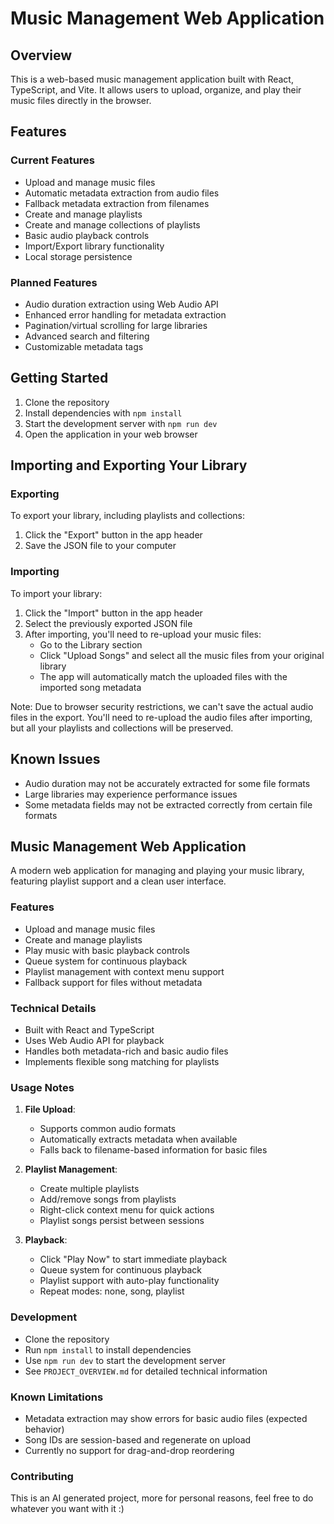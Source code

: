 # Music Management Web Application

## Overview

This is a web-based music management application built with React, TypeScript, and Vite. It allows users to upload, organize, and play their music files directly in the browser.

## Features

### Current Features
- Upload and manage music files
- Automatic metadata extraction from audio files
- Fallback metadata extraction from filenames
- Create and manage playlists
- Create and manage collections of playlists
- Basic audio playback controls
- Import/Export library functionality
- Local storage persistence

### Planned Features
- Audio duration extraction using Web Audio API
- Enhanced error handling for metadata extraction
- Pagination/virtual scrolling for large libraries
- Advanced search and filtering
- Customizable metadata tags

## Getting Started

1. Clone the repository
2. Install dependencies with `npm install`
3. Start the development server with `npm run dev`
4. Open the application in your web browser

## Importing and Exporting Your Library

### Exporting
To export your library, including playlists and collections:
1. Click the "Export" button in the app header
2. Save the JSON file to your computer

### Importing
To import your library:
1. Click the "Import" button in the app header
2. Select the previously exported JSON file
3. After importing, you'll need to re-upload your music files:
   - Go to the Library section
   - Click "Upload Songs" and select all the music files from your original library
   - The app will automatically match the uploaded files with the imported song metadata

Note: Due to browser security restrictions, we can't save the actual audio files in the export. You'll need to re-upload the audio files after importing, but all your playlists and collections will be preserved.

## Known Issues
- Audio duration may not be accurately extracted for some file formats
- Large libraries may experience performance issues
- Some metadata fields may not be extracted correctly from certain file formats

## Music Management Web Application

A modern web application for managing and playing your music library, featuring playlist support and a clean user interface.

### Features
- Upload and manage music files
- Create and manage playlists
- Play music with basic playback controls
- Queue system for continuous playback
- Playlist management with context menu support
- Fallback support for files without metadata

### Technical Details
- Built with React and TypeScript
- Uses Web Audio API for playback
- Handles both metadata-rich and basic audio files
- Implements flexible song matching for playlists

### Usage Notes
1. **File Upload**:
   - Supports common audio formats
   - Automatically extracts metadata when available
   - Falls back to filename-based information for basic files

2. **Playlist Management**:
   - Create multiple playlists
   - Add/remove songs from playlists
   - Right-click context menu for quick actions
   - Playlist songs persist between sessions

3. **Playback**:
   - Click "Play Now" to start immediate playback
   - Queue system for continuous playback
   - Playlist support with auto-play functionality
   - Repeat modes: none, song, playlist

### Development
- Clone the repository
- Run `npm install` to install dependencies
- Use `npm run dev` to start the development server
- See `PROJECT_OVERVIEW.md` for detailed technical information

### Known Limitations
- Metadata extraction may show errors for basic audio files (expected behavior)
- Song IDs are session-based and regenerate on upload
- Currently no support for drag-and-drop reordering

### Contributing
This is an AI generated project, more for personal reasons, feel free to do whatever you want with it :)
